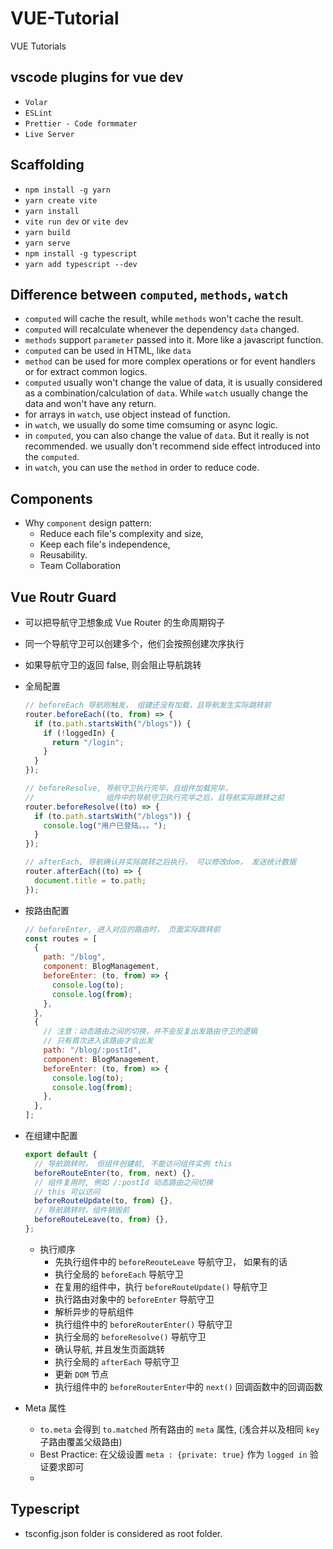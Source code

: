 # VUE-Tutorial

VUE Tutorials

## vscode plugins for vue dev

- `Volar`
- `ESLint`
- `Prettier - Code formmater`
- `Live Server`

## Scaffolding

- `npm install -g yarn`
- `yarn create vite`
- `yarn install`
- `vite run dev` or `vite dev`
- `yarn build`
- `yarn serve`
- `npm install -g typescript`
- `yarn add typescript --dev`

## Difference between `computed`, `methods`, `watch`

- `computed` will cache the result, while `methods` won't cache the result.
- `computed` will recalculate whenever the dependency `data` changed.
- `methods` support `parameter` passed into it. More like a javascript function.
- `computed` can be used in HTML, like `data`
- `method` can be used for more complex operations or for event handlers or for extract common logics.
- `computed` usually won't change the value of data, it is usually considered as a combination/calculation of `data`. While `watch` usually change the data and won't have any return.
- for arrays in `watch`, use object instead of function.
- in `watch`, we usually do some time comsuming or async logic.
- in `computed`, you can also change the value of `data`. But it really is not recommended. we usually don't recommend side effect introduced into the `computed`.
- in `watch`, you can use the `method` in order to reduce code.

## Components

- Why `component` design pattern:
  - Reduce each file's complexity and size,
  - Keep each file's independence,
  - Reusability.
  - Team Collaboration

## Vue Routr Guard

- 可以把导航守卫想象成 Vue Router 的生命周期钩子
- 同一个导航守卫可以创建多个，他们会按照创建次序执行
- 如果导航守卫的返回 false, 则会阻止导航跳转
- 全局配置

  ```js
  // beforeEach 导航刚触发， 组建还没有加载，且导航发生实际跳转前
  router.beforeEach((to, from) => {
    if (to.path.startsWith("/blogs")) {
      if (!loggedIn) {
        return "/login";
      }
    }
  });

  // beforeResolve, 导航守卫执行完毕，且组件加载完毕，
  //                组件中的导航守卫执行完毕之后，且导航实际跳转之前
  router.beforeResolve((to) => {
    if (to.path.startsWith("/blogs")) {
      console.log("用户已登陆。。。");
    }
  });

  // afterEach, 导航确认并实际跳转之后执行， 可以修改dom， 发送统计数据
  router.afterEach((to) => {
    document.title = to.path;
  });
  ```

- 按路由配置

  ```js
  // beforeEnter, 进入对应的路由时， 页面实际跳转前
  const routes = [
    {
      path: "/blog",
      component: BlogManagement,
      beforeEnter: (to, from) => {
        console.log(to);
        console.log(from);
      },
    },
    {
      // 注意：动态路由之间的切换，并不会反复出发路由守卫的逻辑
      // 只有首次进入该路由才会出发
      path: "/blog/:postId",
      component: BlogManagement,
      beforeEnter: (to, from) => {
        console.log(to);
        console.log(from);
      },
    },
  ];
  ```

- 在组建中配置

  ```js
  export default {
    // 导航跳转时， 但组件创建前, 不能访问组件实例 this
    beforeRouteEnter(to, from, next) {},
    // 组件复用时, 例如 /:postId 动态路由之间切换
    // this 可以访问
    beforeRouteUpdate(to, from) {},
    // 导航跳转时，组件销毁前
    beforeRouteLeave(to, from) {},
  };
  ```

  - 执行顺序
    - 先执行组件中的 `beforeReouteLeave` 导航守卫， 如果有的话
    - 执行全局的 `beforeEach` 导航守卫
    - 在复用的组件中，执行 `beforeRouteUpdate()` 导航守卫
    - 执行路由对象中的 `beforeEnter` 导航守卫
    - 解析异步的导航组件
    - 执行组件中的 `beforeRouterEnter()` 导航守卫
    - 执行全局的 `beforeResolve()` 导航守卫
    - 确认导航, 并且发生页面跳转
    - 执行全局的 `afterEach` 导航守卫
    - 更新 `DOM` 节点
    - 执行组件中的 `beforeRouterEnter`中的 `next()` 回调函数中的回调函数

- Meta 属性

  - `to.meta` 会得到 `to.matched` 所有路由的 `meta` 属性, (浅合并以及相同 `key` 子路由覆盖父级路由)
  - Best Practice: 在父级设置 `meta : {private: true}` 作为 `logged in` 验证要求即可
  -

## Typescript

- tsconfig.json folder is considered as root folder.
